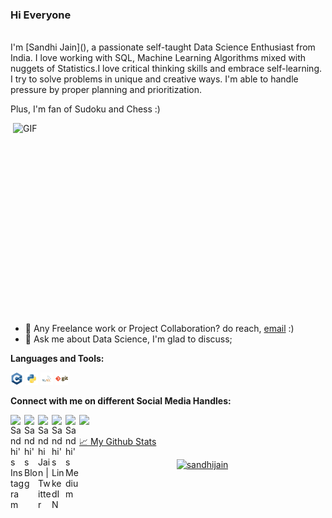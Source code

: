  ### Hi Everyone
 
<br />
I'm [Sandhi Jain](), a passionate self-taught Data Science Enthusiast from India. I love working with SQL, Machine Learning Algorithms mixed with nuggets of Statistics.I love critical thinking skills and embrace self-learning. I try to solve problems in unique and creative ways. I'm able to handle pressure by proper planning and prioritization.

 Plus, I'm fan of Sudoku and Chess :)



  <img align="right" alt="GIF" src="https://giphy.com/gifs/Pluralsight-computer-technology-coding-L1R1tvI9svkIWwpVYr/fullscreen" width="500" height="320" />
  
- 💼 Any Freelance work or Project Collaboration? do reach, [email](mailto:sandhijain24.tundla@gmail.com) :)
- 💬 Ask me about Data Science, I'm glad to discuss;

**Languages and Tools:**  
 
<code><img height="20" src="https://raw.githubusercontent.com/github/explore/80688e429a7d4ef2fca1e82350fe8e3517d3494d/topics/cpp/cpp.png"></code>
<code><img height="20" src="https://raw.githubusercontent.com/github/explore/80688e429a7d4ef2fca1e82350fe8e3517d3494d/topics/python/python.png"></code>
<code><img height="20" src="https://raw.githubusercontent.com/github/explore/80688e429a7d4ef2fca1e82350fe8e3517d3494d/topics/mysql/mysql.png"></code>
<code><img height="20" src="https://raw.githubusercontent.com/github/explore/80688e429a7d4ef2fca1e82350fe8e3517d3494d/topics/git/git.png"></code>
 

**Connect with me on different Social Media Handles:**  
 
<a href="https://www.instagram.com/sandhijain24/">
  <img align="left" alt="Sandhi's Instagram" width="22px" src="https://raw.githubusercontent.com/hussainweb/hussainweb/main/icons/instagram.png" />
</a>
<a href="https://sandhijain.hashnode.dev/">
  <img align="left" alt="Sandhi's Blog" width="22px" src="https://nodesk.co/remote-companies/assets/logos/hashnode.ce05a1bf065a2760002b1e035284f88b06287188e63d5847eff511a20d7a7eaf.jpg" />
</a>
<a href="https://twitter.com/24_dataphile">
  <img align="left" alt="Sandhi Jain | Twitter" width="22px" src="https://raw.githubusercontent.com/peterthehan/peterthehan/master/assets/twitter.svg" />
</a>
<a href="https://www.linkedin.com/in/sandhijain/">
  <img align="left" alt="Sandhi's LinkedIN" width="22px" src="https://raw.githubusercontent.com/peterthehan/peterthehan/master/assets/linkedin.svg" />
</a>

<a href ="https://medium.com/@sandhijain24">
<img align="left" alt="Sandhi's Medium" width="22px" src="https://www.graphicdesignforum.com/uploads/default/original/2X/0/0e58f26a6dd982e7f04d1286defd4320e6d6153b.jpeg" />


 
![](https://visitor-badge.glitch.me/badge?page_id=sandhijain.sandhijain)
 
 
 <p>  
 </p>

 📈 My Github Stats

<p align="center"> <img src="https://github-readme-stats.vercel.app/api?username=sandhijain&show_icons=true&theme=gotham" alt="sandhijain" />




